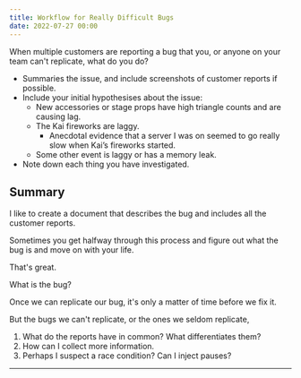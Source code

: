 ```yaml
---
title: Workflow for Really Difficult Bugs
date: 2022-07-27 00:00
---
```


When multiple customers are reporting a bug that you, or anyone on your team can't replicate, what do you do?

* Summaries the issue, and include screenshots of customer reports if possible.
* Include your initial hypothesises about the issue:
    * New accessories or stage props have high triangle counts and are causing lag.
    * The Kai fireworks are laggy.
        * Anecdotal evidence that a server I was on seemed to go really slow when Kai’s fireworks started.
    * Some other event is laggy or has a memory leak.
* Note down each thing you have investigated.

## Summary



I like to create a document that describes the bug and includes all the customer reports.

Sometimes you get halfway through this process and figure out what the bug is and move on with your life.

That's great.

What is the bug?



Once we can replicate our bug, it's only a matter of time before we fix it.

But the bugs we can't replicate, or the ones we seldom replicate, 

1. What do the reports have in common? What differentiates them?
2. How can I collect more information.
3. Perhaps I suspect a race condition? Can I inject pauses?

---

